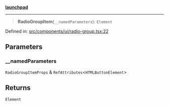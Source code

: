 [**launchpad**](index.md)

***

> **RadioGroupItem**(`__namedParameters`): `Element`

Defined in: [src/components/ui/radio-group.tsx:22](https://github.com/victorbratov/launchpad/blob/2fb5c03d3b8a4ead86d4ea12df9db7edc90ac88e/src/components/ui/radio-group.tsx#L22)

## Parameters

### \_\_namedParameters

`RadioGroupItemProps` & `RefAttributes`\<`HTMLButtonElement`\>

## Returns

`Element`
